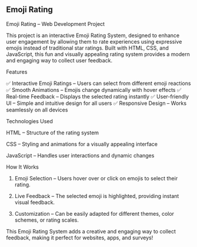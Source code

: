 ## Emoji Rating
Emoji Rating – Web Development Project

This project is an interactive Emoji Rating System, designed to enhance user engagement by allowing them to rate experiences using expressive emojis instead of traditional star ratings. Built with HTML, CSS, and JavaScript, this fun and visually appealing rating system provides a modern and engaging way to collect user feedback.

Features

✅ Interactive Emoji Ratings – Users can select from different emoji reactions
✅ Smooth Animations – Emojis change dynamically with hover effects
✅ Real-time Feedback – Displays the selected rating instantly
✅ User-friendly UI – Simple and intuitive design for all users
✅ Responsive Design – Works seamlessly on all devices

Technologies Used

HTML – Structure of the rating system

CSS – Styling and animations for a visually appealing interface

JavaScript – Handles user interactions and dynamic changes


How It Works

1. Emoji Selection – Users hover over or click on emojis to select their rating.


2. Live Feedback – The selected emoji is highlighted, providing instant visual feedback.


3. Customization – Can be easily adapted for different themes, color schemes, or rating scales.



This Emoji Rating System adds a creative and engaging way to collect feedback, making it perfect for websites, apps, and surveys!

